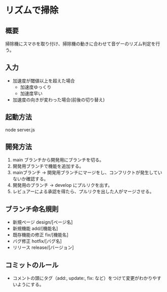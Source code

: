 # リズムで掃除


## 概要

掃除機にスマホを取り付け、掃除機の動きに合わせて音ゲーのリズム判定を行う。


## 入力

* 加速度が閾値以上を超えた場合
  * 加速度ゆっくり
  * 加速度早い
* 加速度の向きが変わった場合(前後の切り替え)


## 起動方法

node server.js


## 開発方法

1. main ブランチから開発用にブランチを切る。
2. 開発用ブランチで機能を追加する。
3. mainブランチ -> 開発用ブランチにマージをし、コンフリクトが発生していないか確認する。
4. 開発用のブランチ -> develop にプルリクを出す。
5. レビュアーによる承認を得たら、プルリクを出した人がマージさせる。


## ブランチ命名規則

- 新規ページ design/[ページ名]
- 新規機能 add/[機能名]
- 既存機能の修正 fix/[機能名]
- バグ修正 hotfix/[バグ名]
- リリース release/[バージョン]


## コミットのルール

- コメントの頭にタグ（add:, update:, fix: など）をつけて変更がわかりやすいようにする。
